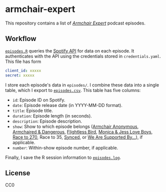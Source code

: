 # armchair-expert

This repository contains a list of [*Armchair Expert*](https://armchairexpertpod.com) podcast episodes.

## Workflow

[`episodes.R`](episodes.R) queries the [Spotify API](https://developer.spotify.com/documentation/web-api) for data on each episode.
It authenticates with the API using the credentials stored in `credentials.yaml`.
This file has form

```yaml
client_id: xxxxx
secret: xxxxx
```

I store each episode's data in `episodes/`.
I combine these data into a single table, which I export to [`episodes.csv`](episodes.csv).
This table has five columns:

* `id`: Episode ID on Spotify.
* `date`: Episode release date (in YYYY-MM-DD format).
* `title`: Episode title.
* `duration`: Episode length (in seconds).
* `description`: Episode description.
* `show`: Show to which episode belongs ([Armchair Anonymous](https://armchairexpertpod.com/armchair-anonymous), [Armchaired & Dangerous](https://armchairexpertpod.com/armchaired-dangerous), [Flightless Bird](https://armchairexpertpod.com/flightless-bird), [Monica & Jess Love Boys](https://armchairexpertpod.com/monica-jess-love-boys), [Race to 270](https://armchairexpertpod.com/race-to-270), Race to 35, [Synced](https://armchairexpertpod.com/synced), or [We Are Supported By...](https://armchairexpertpod.com/we-are-supported-by)), if applicable.
* `number`: Within-show episode number, if applicable.

Finally, I save the R session information to [`episodes.log`](episodes.log).

## License

CC0
